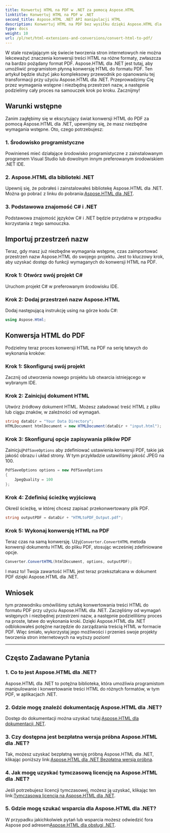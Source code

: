 ```yaml
---
title: Konwertuj HTML na PDF w .NET za pomocą Aspose.HTML
linktitle: Konwertuj HTML na PDF w .NET
second_title: Aspose.HTML .NET API manipulacji HTML
description: Konwertuj HTML na PDF bez wysiłku dzięki Aspose.HTML dla .NET. Postępuj zgodnie z naszym przewodnikiem krok po kroku i uwolnij moc konwersji HTML na PDF.
type: docs
weight: 10
url: /pl/net/html-extensions-and-conversions/convert-html-to-pdf/
---
```


W stale rozwijającym się świecie tworzenia stron internetowych nie można lekceważyć znaczenia konwersji treści HTML na różne formaty, zwłaszcza na bardzo pożądany format PDF. Aspose.HTML dla .NET jest tutaj, aby umożliwić programistom płynną konwersję HTML do formatu PDF. Ten artykuł będzie służyć jako kompleksowy przewodnik po opanowaniu tej transformacji przy użyciu Aspose.HTML dla .NET. Przeprowadzimy Cię przez wymagania wstępne i niezbędną przestrzeń nazw, a następnie podzielimy cały proces na samouczek krok po kroku. Zacznijmy!

## Warunki wstępne

Zanim zagłębimy się w ekscytujący świat konwersji HTML do PDF za pomocą Aspose.HTML dla .NET, upewnijmy się, że masz niezbędne wymagania wstępne. Oto, czego potrzebujesz:

### 1. Środowisko programistyczne

Powinieneś mieć działające środowisko programistyczne z zainstalowanym programem Visual Studio lub dowolnym innym preferowanym środowiskiem .NET IDE.

### 2. Aspose.HTML dla biblioteki .NET

Upewnij się, że pobrałeś i zainstalowałeś bibliotekę Aspose.HTML dla .NET. Można go pobrać z linku do pobrania:[Aspose.HTML dla .NET](https://releases.aspose.com/html/net/).

### 3. Podstawowa znajomość C# i .NET

Podstawowa znajomość języków C# i .NET będzie przydatna w przypadku korzystania z tego samouczka.

## Importuj przestrzeń nazw

Teraz, gdy masz już niezbędne wymagania wstępne, czas zaimportować przestrzeń nazw Aspose.HTML do swojego projektu. Jest to kluczowy krok, aby uzyskać dostęp do funkcji wymaganych do konwersji HTML na PDF.

### Krok 1: Otwórz swój projekt C#

Uruchom projekt C# w preferowanym środowisku IDE.

### Krok 2: Dodaj przestrzeń nazw Aspose.HTML

Dodaj następującą instrukcję using na górze kodu C#:

```csharp
using Aspose.Html;
```

## Konwersja HTML do PDF

Podzielmy teraz proces konwersji HTML na PDF na serię łatwych do wykonania kroków:

### Krok 1: Skonfiguruj swój projekt

Zacznij od utworzenia nowego projektu lub otwarcia istniejącego w wybranym IDE.

### Krok 2: Zainicjuj dokument HTML

Utwórz źródłowy dokument HTML. Możesz załadować treść HTML z pliku lub ciągu znaków, w zależności od wymagań.

```csharp
string dataDir = "Your Data Directory";
HTMLDocument htmlDocument = new HTMLDocument(dataDir + "input.html");
```

### Krok 3: Skonfiguruj opcje zapisywania plików PDF

 Zainicjuj`PdfSaveOptions` aby zdefiniować ustawienia konwersji PDF, takie jak jakość obrazu i układ strony. W tym przykładzie ustawiliśmy jakość JPEG na 100.

```csharp
PdfSaveOptions options = new PdfSaveOptions
{
    JpegQuality = 100
};
```

### Krok 4: Zdefiniuj ścieżkę wyjściową

Określ ścieżkę, w której chcesz zapisać przekonwertowany plik PDF.

```csharp
string outputPDF = dataDir + "HTMLtoPDF_Output.pdf";
```

### Krok 5: Wykonaj konwersję HTML na PDF

 Teraz czas na samą konwersję. Użyj`Converter.ConvertHTML` metoda konwersji dokumentu HTML do pliku PDF, stosując wcześniej zdefiniowane opcje.

```csharp
Converter.ConvertHTML(htmlDocument, options, outputPDF);
```

I masz to! Twoja zawartość HTML jest teraz przekształcana w dokument PDF dzięki Aspose.HTML dla .NET.

## Wniosek

tym przewodniku omówiliśmy sztukę konwertowania treści HTML do formatu PDF przy użyciu Aspose.HTML dla .NET. Zaczęliśmy od wymagań wstępnych i niezbędnej przestrzeni nazw, a następnie podzieliliśmy proces na proste, łatwe do wykonania kroki. Dzięki Aspose.HTML dla .NET odblokowałeś potężne narzędzie do zarządzania treścią HTML w formacie PDF. Więc śmiało, wykorzystaj jego możliwości i przenieś swoje projekty tworzenia stron internetowych na wyższy poziom!

---

## Często Zadawane Pytania

### 1. Co to jest Aspose.HTML dla .NET?

Aspose.HTML dla .NET to potężna biblioteka, która umożliwia programistom manipulowanie i konwertowanie treści HTML do różnych formatów, w tym PDF, w aplikacjach .NET.

### 2. Gdzie mogę znaleźć dokumentację Aspose.HTML dla .NET?

 Dostęp do dokumentacji można uzyskać tutaj:[Aspose.HTML dla dokumentacji .NET](https://reference.aspose.com/html/net/).

### 3. Czy dostępna jest bezpłatna wersja próbna Aspose.HTML dla .NET?

 Tak, możesz uzyskać bezpłatną wersję próbną Aspose.HTML dla .NET, klikając poniższy link:[Aspose.HTML dla .NET Bezpłatna wersja próbna](https://releases.aspose.com/).

### 4. Jak mogę uzyskać tymczasową licencję na Aspose.HTML dla .NET?

Jeśli potrzebujesz licencji tymczasowej, możesz ją uzyskać, klikając ten link:[Tymczasowa licencja na Aspose.HTML dla .NET](https://purchase.aspose.com/temporary-license/).

### 5. Gdzie mogę szukać wsparcia dla Aspose.HTML dla .NET?

 W przypadku jakichkolwiek pytań lub wsparcia możesz odwiedzić fora Aspose pod adresem[Aspose.HTML dla obsługi .NET](https://forum.aspose.com/).